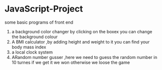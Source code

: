 # JavaScript-Project
some basic programs of front end
1. a background color changer  by clicking on the boxex you can change the background colour
2. A BMI calculator ,by adding height and weight to it you can find your body mass index
3. a local clock system
4. ARandom number gusser ,here we need to guess the random number in 10 turnes if we get it we won otherwise we loose the game

